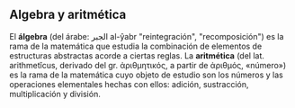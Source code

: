 ## Algebra y aritmética
El **álgebra** (del árabe: الجبر al-ŷabr "reintegración", "recomposición"​) es la rama de la matemática que estudia la combinación de elementos de estructuras abstractas acorde a ciertas reglas.
La **aritmética** (del lat. arithmetĭcus, derivado del gr. ἀριθμητικός,​ a partir de ἀριθμός, «número») es la rama de la matemática cuyo objeto de estudio son los números y las operaciones elementales hechas con ellos: adición, sustracción, multiplicación y división.